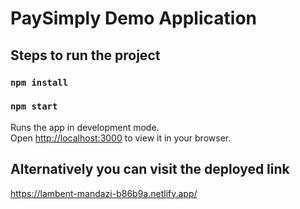 # PaySimply Demo Application

## Steps to run the project

### `npm install`
### `npm start`

Runs the app in development mode.\
Open [http://localhost:3000](http://localhost:3000) to view it in your browser.

## Alternatively you can visit the deployed link
https://lambent-mandazi-b86b9a.netlify.app/
